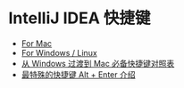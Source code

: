 # IntelliJ IDEA 快捷键

* [For Mac](Mac.md)
* [For Windows / Linux](Windows.md)
* [从 Windows 过渡到 Mac 必备快捷键对照表](Windows&Mac.md)
* [最特殊的快捷键 Alt + Enter 介绍](Alt+Enter.md)